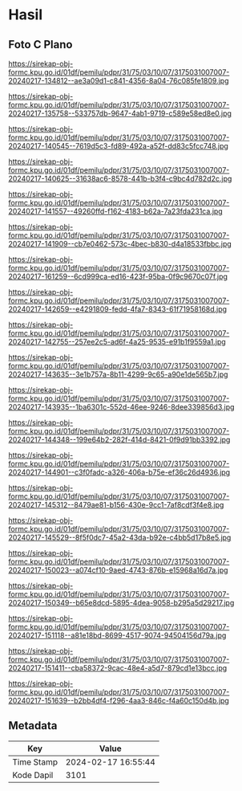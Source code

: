 # Hasil

## Foto C Plano

https://sirekap-obj-formc.kpu.go.id/01df/pemilu/pdpr/31/75/03/10/07/3175031007007-20240217-134812--ae3a09d1-c841-4356-8a04-76c085fe1809.jpg

https://sirekap-obj-formc.kpu.go.id/01df/pemilu/pdpr/31/75/03/10/07/3175031007007-20240217-135758--533757db-9647-4ab1-9719-c589e58ed8e0.jpg

https://sirekap-obj-formc.kpu.go.id/01df/pemilu/pdpr/31/75/03/10/07/3175031007007-20240217-140545--7619d5c3-fd89-492a-a52f-dd83c5fcc748.jpg

https://sirekap-obj-formc.kpu.go.id/01df/pemilu/pdpr/31/75/03/10/07/3175031007007-20240217-140625--31638ac6-8578-441b-b3f4-c9bc4d782d2c.jpg

https://sirekap-obj-formc.kpu.go.id/01df/pemilu/pdpr/31/75/03/10/07/3175031007007-20240217-141557--49260ffd-f162-4183-b62a-7a23fda231ca.jpg

https://sirekap-obj-formc.kpu.go.id/01df/pemilu/pdpr/31/75/03/10/07/3175031007007-20240217-141909--cb7e0462-573c-4bec-b830-d4a18533fbbc.jpg

https://sirekap-obj-formc.kpu.go.id/01df/pemilu/pdpr/31/75/03/10/07/3175031007007-20240217-161259--6cd999ca-ed16-423f-95ba-0f9c9670c07f.jpg

https://sirekap-obj-formc.kpu.go.id/01df/pemilu/pdpr/31/75/03/10/07/3175031007007-20240217-142659--e4291809-fedd-4fa7-8343-61f71958168d.jpg

https://sirekap-obj-formc.kpu.go.id/01df/pemilu/pdpr/31/75/03/10/07/3175031007007-20240217-142755--257ee2c5-ad6f-4a25-9535-e91b1f9559a1.jpg

https://sirekap-obj-formc.kpu.go.id/01df/pemilu/pdpr/31/75/03/10/07/3175031007007-20240217-143635--3e1b757a-8b11-4299-9c65-a90e1de565b7.jpg

https://sirekap-obj-formc.kpu.go.id/01df/pemilu/pdpr/31/75/03/10/07/3175031007007-20240217-143935--1ba6301c-552d-46ee-9246-8dee339856d3.jpg

https://sirekap-obj-formc.kpu.go.id/01df/pemilu/pdpr/31/75/03/10/07/3175031007007-20240217-144348--199e64b2-282f-414d-8421-0f9d91bb3392.jpg

https://sirekap-obj-formc.kpu.go.id/01df/pemilu/pdpr/31/75/03/10/07/3175031007007-20240217-144901--c3f0fadc-a326-406a-b75e-ef36c26d4936.jpg

https://sirekap-obj-formc.kpu.go.id/01df/pemilu/pdpr/31/75/03/10/07/3175031007007-20240217-145312--8479ae81-b156-430e-9cc1-7af8cdf3f4e8.jpg

https://sirekap-obj-formc.kpu.go.id/01df/pemilu/pdpr/31/75/03/10/07/3175031007007-20240217-145529--8f5f0dc7-45a2-43da-b92e-c4bb5d17b8e5.jpg

https://sirekap-obj-formc.kpu.go.id/01df/pemilu/pdpr/31/75/03/10/07/3175031007007-20240217-150023--a074cf10-9aed-4743-876b-e15968a16d7a.jpg

https://sirekap-obj-formc.kpu.go.id/01df/pemilu/pdpr/31/75/03/10/07/3175031007007-20240217-150349--b65e8dcd-5895-4dea-9058-b295a5d29217.jpg

https://sirekap-obj-formc.kpu.go.id/01df/pemilu/pdpr/31/75/03/10/07/3175031007007-20240217-151118--a81e18bd-8699-4517-9074-94504156d79a.jpg

https://sirekap-obj-formc.kpu.go.id/01df/pemilu/pdpr/31/75/03/10/07/3175031007007-20240217-151411--cba58372-9cac-48e4-a5d7-879cd1e13bcc.jpg

https://sirekap-obj-formc.kpu.go.id/01df/pemilu/pdpr/31/75/03/10/07/3175031007007-20240217-151639--b2bb4df4-f296-4aa3-846c-f4a60c150d4b.jpg


## Metadata

| Key        | Value               |
| ---------- | ------------------- |
| Time Stamp | 2024-02-17 16:55:44 |
| Kode Dapil | 3101                |



